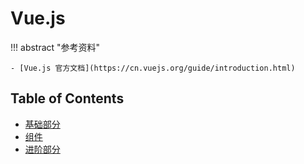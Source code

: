 # Vue.js

!!! abstract "参考资料"

    - [Vue.js 官方文档](https://cn.vuejs.org/guide/introduction.html)

## Table of Contents

- [基础部分](basics.md)
- [组件](component.md)
- [进阶部分](advanced.md)